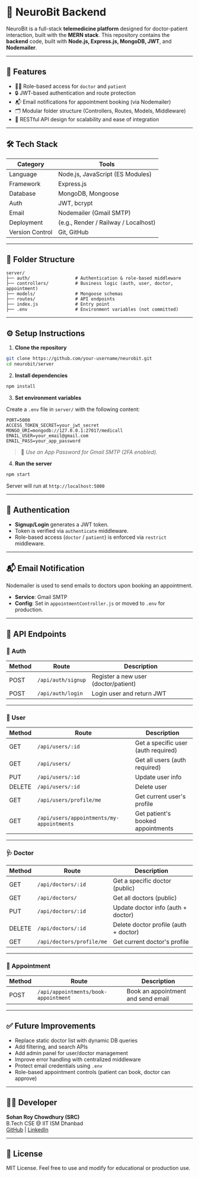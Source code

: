 
# 🧠 NeuroBit Backend

NeuroBit is a full-stack **telemedicine platform** designed for doctor-patient interaction, built with the **MERN stack**. This repository contains the **backend** code, built with **Node.js, Express.js, MongoDB, JWT**, and **Nodemailer**.

---

## 🚀 Features

- 🧑‍⚕️ Role-based access for `doctor` and `patient`
- 🔒 JWT-based authentication and route protection
- 📬 Email notifications for appointment booking (via Nodemailer)
- 🗂️ Modular folder structure (Controllers, Routes, Models, Middleware)
- 🧾 RESTful API design for scalability and ease of integration

---

## 🛠️ Tech Stack

| Category | Tools |
|----------|-------|
| Language | Node.js, JavaScript (ES Modules) |
| Framework | Express.js |
| Database | MongoDB, Mongoose |
| Auth | JWT, bcrypt |
| Email | Nodemailer (Gmail SMTP) |
| Deployment | (e.g., Render / Railway / Localhost) |
| Version Control | Git, GitHub |

---

## 📁 Folder Structure

```
server/
├── auth/                 # Authentication & role-based middleware
├── controllers/          # Business logic (auth, user, doctor, appointment)
├── models/               # Mongoose schemas
├── routes/               # API endpoints
├── index.js              # Entry point
├── .env                  # Environment variables (not committed)
```

---

## ⚙️ Setup Instructions

1. **Clone the repository**

```bash
git clone https://github.com/your-username/neurobit.git
cd neurobit/server
```

2. **Install dependencies**

```bash
npm install
```

3. **Set environment variables**

Create a `.env` file in `server/` with the following content:

```env
PORT=5000
ACCESS_TOKEN_SECRET=your_jwt_secret
MONGO_URI=mongodb://127.0.0.1:27017/medicall
EMAIL_USER=your_email@gmail.com
EMAIL_PASS=your_app_password
```

> 🔐 *Use an App Password for Gmail SMTP (2FA enabled).*

4. **Run the server**

```bash
npm start
```

Server will run at `http://localhost:5000`

---

## 🔐 Authentication

- **Signup/Login** generates a JWT token.
- Token is verified via `authenticate` middleware.
- Role-based access (`doctor` / `patient`) is enforced via `restrict` middleware.

---

## 📬 Email Notification

Nodemailer is used to send emails to doctors upon booking an appointment.

- **Service**: Gmail SMTP
- **Config**: Set in `appointmentController.js` or moved to `.env` for production.

---

## 🧠 API Endpoints

### 🔐 Auth

| Method | Route           | Description          |
|--------|------------------|----------------------|
| POST   | `/api/auth/signup` | Register a new user (doctor/patient) |
| POST   | `/api/auth/login`  | Login user and return JWT |

---

### 👤 User

| Method | Route                         | Description                        |
|--------|-------------------------------|------------------------------------|
| GET    | `/api/users/:id`              | Get a specific user (auth required) |
| GET    | `/api/users/`                 | Get all users (auth required)      |
| PUT    | `/api/users/:id`              | Update user info                   |
| DELETE | `/api/users/:id`              | Delete user                        |
| GET    | `/api/users/profile/me`       | Get current user's profile         |
| GET    | `/api/users/appointments/my-appointments` | Get patient's booked appointments |

---

### 🩺 Doctor

| Method | Route                         | Description                        |
|--------|-------------------------------|------------------------------------|
| GET    | `/api/doctors/:id`            | Get a specific doctor (public)     |
| GET    | `/api/doctors/`               | Get all doctors (public)           |
| PUT    | `/api/doctors/:id`            | Update doctor info (auth + doctor) |
| DELETE | `/api/doctors/:id`            | Delete doctor profile (auth + doctor) |
| GET    | `/api/doctors/profile/me`     | Get current doctor's profile       |

---

### 📅 Appointment

| Method | Route                         | Description                        |
|--------|-------------------------------|------------------------------------|
| POST   | `/api/appointments/book-appointment` | Book an appointment and send email |

---

## ✅ Future Improvements

- Replace static doctor list with dynamic DB queries
- Add filtering, and search APIs
- Add admin panel for user/doctor management
- Improve error handling with centralized middleware
- Protect email credentials using `.env`
- Role-based appointment controls (patient can book, doctor can approve)

---

## 👨‍💻 Developer

**Sohan Roy Chowdhury (SRC)**  
B.Tech CSE @ IIT ISM Dhanbad  
[GitHub](https://github.com/iitiansohan) | [LinkedIn](https://linkedin.com/in/sohan-roy-chowdhury)

---

## 📄 License

MIT License. Feel free to use and modify for educational or production use.
